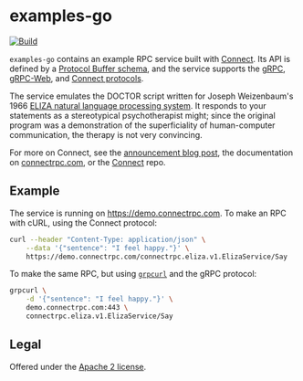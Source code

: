 examples-go
===========

[![Build](https://github.com/connectrpc/examples-go/actions/workflows/ci.yaml/badge.svg?branch=main)](https://github.com/connectrpc/examples-go/actions/workflows/ci.yaml)

`examples-go` contains an example RPC service built with [Connect][connect].
Its API is defined by a [Protocol Buffer schema][schema], and the service
supports the [gRPC][grpc-protocol], [gRPC-Web][grpcweb-protocol], and [Connect
protocols][connect-protocol].

The service emulates the DOCTOR script written for Joseph Weizenbaum's 1966
[ELIZA natural language processing system][eliza]. It responds to your
statements as a stereotypical psychotherapist might; since the original program
was a demonstration of the superficiality of human-computer communication, the
therapy is not very convincing.

For more on Connect, see the [announcement blog post][blog], the documentation
on [connectrpc.com][docs], or the [Connect][connect] repo.

## Example

The service is running on https://demo.connectrpc.com. To make an RPC with cURL,
using the Connect protocol:

```bash
curl --header "Content-Type: application/json" \
    --data '{"sentence": "I feel happy."}' \
    https://demo.connectrpc.com/connectrpc.eliza.v1.ElizaService/Say
```

To make the same RPC, but using [`grpcurl`][grpcurl] and the gRPC protocol:

```bash
grpcurl \
    -d '{"sentence": "I feel happy."}' \
    demo.connectrpc.com:443 \
    connectrpc.eliza.v1.ElizaService/Say
```

## Legal

Offered under the [Apache 2 license][license].

[blog]: https://buf.build/blog/connect-a-better-grpc
[connect]: https://github.com/connectrpc/connect-go
[connect-protocol]: https://connectrpc.com/docs/protocol
[docs]: https://connectrpc.com
[eliza]: https://en.wikipedia.org/wiki/ELIZA
[grpc-protocol]: https://github.com/grpc/grpc/blob/master/doc/PROTOCOL-HTTP2.md
[grpcurl]: https://github.com/fullstorydev/grpcurl
[grpcweb-protocol]: https://github.com/grpc/grpc/blob/master/doc/PROTOCOL-WEB.md
[license]: https://github.com/connectrpc/examples-go/blob/main/LICENSE.txt
[schema]: https://github.com/connectrpc/examples-go/blob/main/proto/connectrpc/eliza/v1/eliza.proto
